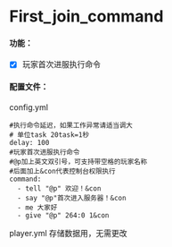 # First_join_command  
#### 功能：
 - [X] 玩家首次进服执行命令
#### 配置文件： 
config.yml 
```
#执行命令延迟，如果工作异常请适当调大
# 单位task 20task=1秒
delay: 100
#玩家首次进服执行命令
#@p加上英文双引号，可支持带空格的玩家名称
#后面加上&con代表控制台权限执行
command:
  - tell "@p" 欢迎！&con
  - say "@p"首次进入服务器！&con
  - me 大家好
  - give "@p" 264:0 1&con
```
player.yml 存储数据用，无需更改